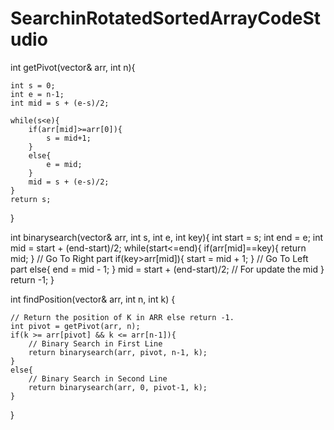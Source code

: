 # SearchinRotatedSortedArrayCodeStudio

int getPivot(vector<int>& arr, int n){

    int s = 0;
    int e = n-1;
    int mid = s + (e-s)/2;

    while(s<e){
        if(arr[mid]>=arr[0]){
            s = mid+1;
        }
        else{
            e = mid;
        }
        mid = s + (e-s)/2;
    }
    return s;
}

int binarysearch(vector<int>& arr, int s, int e, int key){
    int start = s;
    int end = e;
    int mid = start + (end-start)/2;
    while(start<=end){
        if(arr[mid]==key){
            return mid;
        }
        // Go To Right part
        if(key>arr[mid]){
            start = mid + 1;
        }
        // Go To Left part
        else{
            end = mid - 1;
        }
        mid = start + (end-start)/2; // For update the mid
    }
    return -1;
}
    
    
int findPosition(vector<int>& arr, int n, int k)
{
    
    // Return the position of K in ARR else return -1.
    int pivot = getPivot(arr, n);
    if(k >= arr[pivot] && k <= arr[n-1]){
        // Binary Search in First Line
        return binarysearch(arr, pivot, n-1, k);
    }
    else{
        // Binary Search in Second Line
        return binarysearch(arr, 0, pivot-1, k);
    }
}

